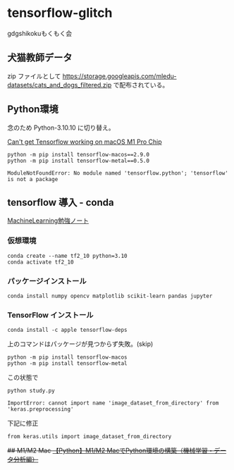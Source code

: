 # tensorflow-glitch
gdgshikokuもくもく会

## 犬猫教師データ
zip ファイルとして 
https://storage.googleapis.com/mledu-datasets/cats_and_dogs_filtered.zip 
で配布されている。

## Python環境
念のため Python-3.10.10 に切り替え。

[Can't get Tensorflow working on macOS M1 Pro Chip](https://stackoverflow.com/questions/74792286/cant-get-tensorflow-working-on-macos-m1-pro-chip)

```
python -m pip install tensorflow-macos==2.9.0
python -m pip install tensorflow-metal==0.5.0
```

```
ModuleNotFoundError: No module named 'tensorflow.python'; 'tensorflow' is not a package
```

## tensorflow 導入 - conda
[MachineLearning勉強ノート](https://storikai.hatenablog.com/entry/2022/05/24/010217)

### 仮想環境
```
conda create --name tf2_10 python=3.10
conda activate tf2_10
```
### パッケージインストール
```
conda install numpy opencv matplotlib scikit-learn pandas jupyter
```
### TensorFlow インストール
```
conda install -c apple tensorflow-deps
```
上のコマンドはパッケージが見つからず失敗。(skip)

```
python -m pip install tensorflow-macos
python -m pip install tensorflow-metal
```

この状態で
```
python study.py

ImportError: cannot import name 'image_dataset_from_directory' from 'keras.preprocessing'
```
下記に修正
```
from keras.utils import image_dataset_from_directory
```

~~## M1/M2 Mac
[【Python】M1/M2 MacでPython環境の構築（機械学習・データ分析編）](https://namileriblog.com/python/python_library_ai/)~~
